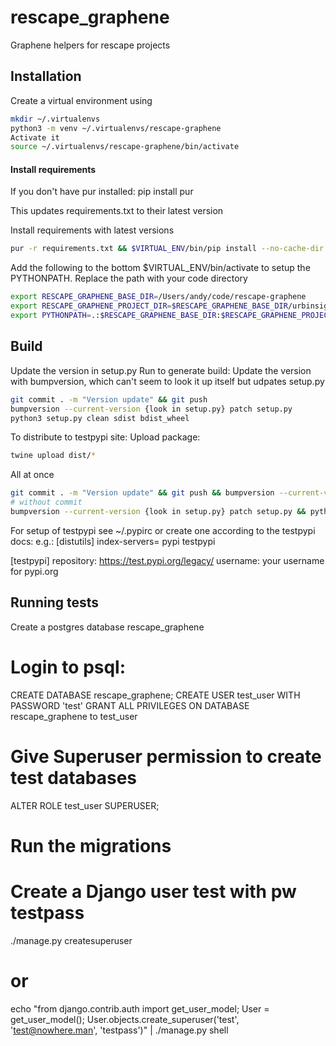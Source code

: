 # rescape_graphene
Graphene helpers for rescape projects

## Installation

Create a virtual environment using
```bash
mkdir ~/.virtualenvs
python3 -m venv ~/.virtualenvs/rescape-graphene
Activate it
source ~/.virtualenvs/rescape-graphene/bin/activate
```

#### Install requirements
If you don't have pur installed:
pip install pur

This updates requirements.txt to their latest version

Install requirements with latest versions
```bash
pur -r requirements.txt && $VIRTUAL_ENV/bin/pip install --no-cache-dir  --upgrade -r requirements.txt
```

Add the following to the bottom $VIRTUAL_ENV/bin/activate to setup the PYTHONPATH.
Replace the path with your code directory

```bash
export RESCAPE_GRAPHENE_BASE_DIR=/Users/andy/code/rescape-graphene
export RESCAPE_GRAPHENE_PROJECT_DIR=$RESCAPE_GRAPHENE_BASE_DIR/urbinsight
export PYTHONPATH=.:$RESCAPE_GRAPHENE_BASE_DIR:$RESCAPE_GRAPHENE_PROJECT_DIR
```

## Build

Update the version in setup.py
Run to generate build:
Update the version with bumpversion, which can't seem to look it up itself but udpates setup.py

```bash
git commit . -m "Version update" && git push
bumpversion --current-version {look in setup.py} patch setup.py
python3 setup.py clean sdist bdist_wheel
```

To distribute to testpypi site:
Upload package:

```bash
twine upload dist/*
```

All at once
``` bash
git commit . -m "Version update" && git push && bumpversion --current-version {look in setup.py} patch setup.py && python3 setup.py clean sdist bdist_wheel && twine upload dist/*
# without commit
bumpversion --current-version {look in setup.py} patch setup.py && python3 setup.py clean sdist bdist_wheel && twine upload dist/*
```

For setup of testpypi see ~/.pypirc or create one according to the testpypi docs:
e.g.:
[distutils]
index-servers=
    pypi
    testpypi

[testpypi]
repository: https://test.pypi.org/legacy/
username: your username for pypi.org

## Running tests
Create a postgres database rescape_graphene
# Login to psql:
CREATE DATABASE rescape_graphene;
CREATE USER test_user WITH PASSWORD 'test'
GRANT ALL PRIVILEGES ON DATABASE rescape_graphene to test_user
# Give Superuser permission to create test databases
ALTER ROLE test_user SUPERUSER;

# Run the migrations
# Create a Django user test with pw testpass
 ./manage.py createsuperuser
 # or
 echo "from django.contrib.auth import get_user_model; User = get_user_model(); User.objects.create_superuser('test', 'test@nowhere.man', 'testpass')" | ./manage.py shell
